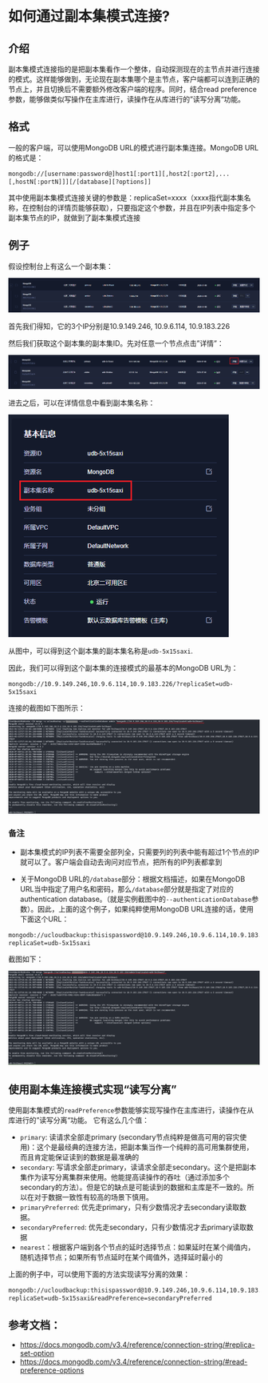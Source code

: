 # 如何通过副本集模式连接?

## 介绍
副本集模式连接指的是把副本集看作一个整体，自动探测现在的主节点并进行连接的模式。这样能够做到，无论现在副本集哪个是主节点，客户端都可以连到正确的节点上，并且切换后不需要额外修改客户端的程序。同时，结合read preference参数，能够做类似写操作在主库进行，读操作在从库进行的”读写分离“功能。

## 格式
一般的客户端，可以使用MongoDB URL的模式进行副本集连接。MongoDB URL的格式是：
```http
mongodb://[username:password@]host1[:port1][,host2[:port2],...[,hostN[:portN]]][/[database][?options]]
```
其中使用副本集模式连接关键的参数是：replicaSet=xxxx（xxxx指代副本集名称，在控制台的详情页能够获取），只要指定这个参数，并且在IP列表中指定多个副本集节点的IP，就做到了副本集模式连接

## 例子
假设控制台上有这么一个副本集：

![image](/images/image-20210122174239234.png)

首先我们得知，它的3个IP分别是10.9.149.246, 10.9.6.114, 10.9.183.226

然后我们获取这个副本集的副本集ID。先对任意一个节点点击”详情”：

![image](/images/image-20210122174450415.png)

进去之后，可以在详情信息中看到副本集名称：

![image](/images/image-20210122174543537.png)

从图中，可以得到这个副本集的副本集名称是`udb-5x15saxi`.

因此，我们可以得到这个副本集的连接模式的最基本的MongoDB URL为：
```http
mongodb://10.9.149.246,10.9.6.114,10.9.183.226/?replicaSet=udb-5x15saxi
```

连接的截图如下图所示：

![image](/images/image-20210122175500116.png)

### 备注
* 副本集模式的IP列表不需要全部列全，只需要列的列表中能有超过1个节点的IP就可以了。客户端会自动去询问对应节点，把所有的IP列表都拿到

* 关于MongoDB URL的`/database`部分：根据文档描述，如果在MongoDB URL当中指定了用户名和密码，那么`/database`部分就是指定了对应的authentication database。（就是实例截图中的`--authenticationDatabase`参数）。因此，上面的这个例子，如果纯粹使用MongoDB URL连接的话，使用下面这个URL：
```http
mongodb://ucloudbackup:thisispassword@10.9.149.246,10.9.6.114,10.9.183.226/admin?replicaSet=udb-5x15saxi
```
  截图如下：
  
  ![image](/images/image-20210122180341253.png)
  
## 使用副本集连接模式实现“读写分离”
使用副本集模式的`readPreference`参数能够实现写操作在主库进行，读操作在从库进行的”读写分离“功能。
它有这么几个值：

* `primary`: 读请求全部走primary (secondary节点纯粹是做高可用的容灾使用)：这个是最经典的连接方法，把副本集当作一个纯粹的高可用集群使用，而且肯定能保证读到的数据是最准确的
* `secondary`: 写请求全部走primary，读请求全部走secondary。这个是把副本集作为读写分离集群来使用。他能提高读操作的吞吐（通过添加多个secondary的方法）。但是它的缺点是可能读到的数据和主库是不一致的。所以在对于数据一致性有较高的场景下慎用。
* `primaryPreferred`: 优先走primary，只有少数情况才去secondary读取数据。
* `secondaryPreferred`: 优先走secondary，只有少数情况才去primary读取数据
* `nearest`：根据客户端到各个节点的延时选择节点：如果延时在某个阈值内，随机选择节点；如果所有节点延时在某个阈值外，选择延时最小的

上面的例子中，可以使用下面的方法实现读写分离的效果：
```http
mongodb://ucloudbackup:thisispassword@10.9.149.246,10.9.6.114,10.9.183.226/admin?replicaSet=udb-5x15saxi&readPreference=secondaryPreferred
```

## 参考文档：

* https://docs.mongodb.com/v3.4/reference/connection-string/#replica-set-option
* https://docs.mongodb.com/v3.4/reference/connection-string/#read-preference-options

